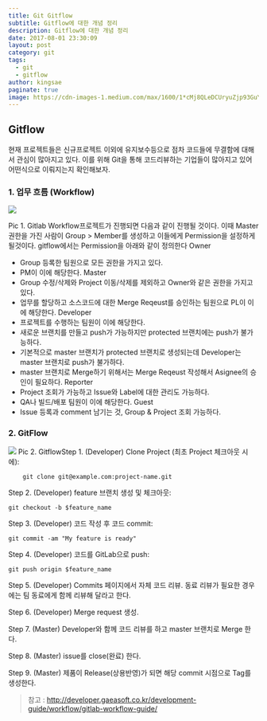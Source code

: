 ```yaml
---
title: Git Gitflow
subtitle: Gitflow에 대한 개념 정리
description: Gitflow에 대한 개념 정리
date: 2017-08-01 23:30:09
layout: post
category: git
tags:
  - git
  - gitflow
author: kingsae
paginate: true
image: https://cdn-images-1.medium.com/max/1600/1*cMj8QLeDCUryuZjp93GuYQ.png
---
```


## Gitflow

현재 프로젝트들은 신규프로젝트 이외에 유지보수등으로 점차 코드들에 무결함에 대해서 관심이 많아지고 있다.
이를 위해 Git을 통해 코드리뷰하는 기업들이 많아지고 있어 어떤식으로 이뤄지는지 확인해보자.

### 1. 업무 흐름 (Workflow)

<img src="https://cdn-images-1.medium.com/max/1600/1*cMj8QLeDCUryuZjp93GuYQ.png">

Pic 1. Gitlab Workflow프로젝트가 진행되면 다음과 같이 진행될 것이다. 이때 Master권한을 가진 사람이 Group > Member를 생성하고 이들에게 Permission을 설정하게 될것이다.
gitflow에서는 Permission을 아래와 같이 정의한다
Owner

- Group 등록한 팀원으로 모든 권한을 가지고 있다.
- PM이 이에 해당한다.
  Master
- Group 수정/삭제와 Project 이동/삭제를 제외하고 Owner와 같은 권한을 가지고 있다.
- 업무를 할당하고 소스코드에 대한 Merge Reqeust를 승인하는 팀원으로 PL이 이에 해당한다.
  Developer
- 프로젝트를 수행하는 팀원이 이에 해당한다.
- 새로운 브랜치를 만들고 push가 가능하지만 protected 브랜치에는 push가 불가능하다.
- 기본적으로 master 브랜치가 protected 브랜치로 생성되는데 Developer는 master 브랜치로 push가 불가하다.
- master 브랜치로 Merge하기 위해서는 Merge Reqeust 작성해서 Asignee의 승인이 필요하다.
  Reporter
- Project 조회가 가능하고 Issue와 Label에 대한 관리도 가능하다.
- QA나 빌드/배포 팀원이 이에 해당한다.
  Guest
- Issue 등록과 comment 남기는 것, Group & Project 조회 가능하다.

### 2. GitFlow

<img src="https://cdn-images-1.medium.com/max/1600/1*DMCY5LUOHUoBr2Xfwy3KFQ.png">
Pic 2. GitflowStep 1. (Developer) Clone Project (최초 Project 체크아웃 시에):

```
    git clone git@example.com:project-name.git
```

Step 2. (Developer) feature 브랜치 생성 및 체크아웃:

```
git checkout -b $feature_name
```

Step 3. (Developer) 코드 작성 후 코드 commit:

```
git commit -am "My feature is ready"
```

Step 4. (Developer) 코드를 GitLab으로 push:

```
git push origin $feature_name
```

Step 5. (Developer) Commits 페이지에서 자체 코드 리뷰. 동료 리뷰가 필요한 경우에는 팀 동료에게 함께 리뷰해 달라고 한다.

Step 6. (Developer) Merge request 생성.

Step 7. (Master) Developer와 함께 코드 리뷰를 하고 master 브랜치로 Merge 한다.

Step 8. (Master) issue를 close(완료) 한다.

Step 9. (Master) 제품이 Release(상용반영)가 되면 해당 commit 시점으로 Tag를 생성한다.

> 참고 : http://developer.gaeasoft.co.kr/development-guide/workflow/gitlab-workflow-guide/
